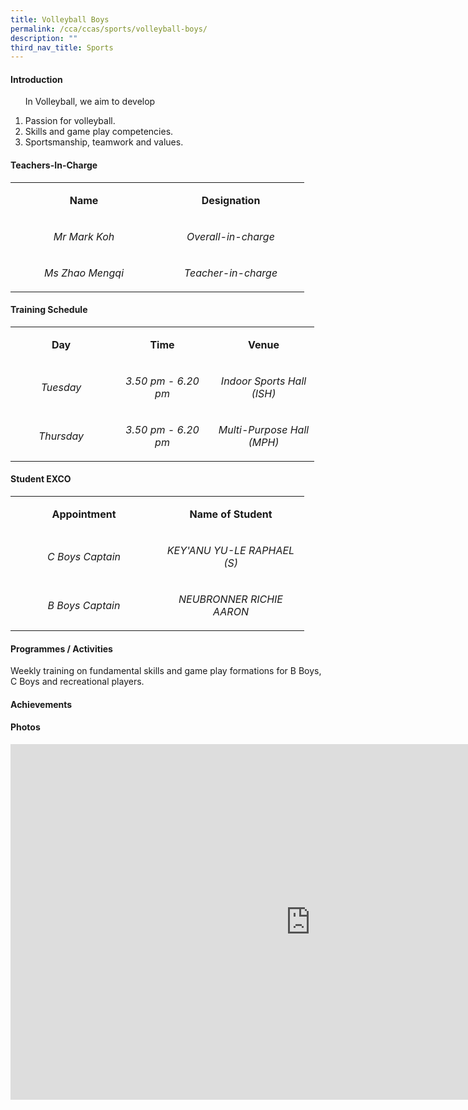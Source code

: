 ```yaml
---
title: Volleyball Boys
permalink: /cca/ccas/sports/volleyball-boys/
description: ""
third_nav_title: Sports
---
```


<h4><strong>Introduction</strong></h4>
<ol>
<p>In Volleyball, we aim to develop</p>
<li>Passion for volleyball.</li>
<li>Skills and game play competencies.</li>
<li>Sportsmanship, teamwork and values.</li>
</ol>
<h4><strong>Teachers-In-Charge</strong></h4>
<table width="439">
<tbody>
<tr>
<td style="text-align: center;" width="219">
<p><strong>Name</strong></p>
</td>
<td style="text-align: center;" width="219">
<p><strong>Designation</strong></p>
</td>
</tr>
<tr>
<td style="text-align: center;" width="219">
<p><em>Mr Mark Koh</em></p>
</td>
<td style="text-align: center;" width="219">
<p><em>Overall-in-charge</em></p>
</td>
</tr>
<tr>
<td style="text-align: center;" width="219">
<p><em>Ms Zhao Mengqi</em></p>
</td>
<td style="text-align: center;" width="219">
<p><em>Teacher-in-charge</em></p>
</td>
</tr>
</tbody>
</table>
<h4><strong>Training Schedule</strong></h4>
<table width="439">
<tbody>
<tr>
<td style="text-align: center;" width="146">
<p><strong>Day</strong></p>
</td>
<td style="text-align: center;" width="146">
<p><strong>Time</strong></p>
</td>
<td style="text-align: center;" width="146">
<p><strong>Venue</strong></p>
</td>
</tr>
<tr>
<td style="text-align: center;" width="146">
<p><em>Tuesday</em></p>
</td>
<td style="text-align: center;" width="146">
<p><em>3.50 pm - 6.20 pm</em></p>
</td>
<td style="text-align: center;" width="146">
<p><em>Indoor Sports Hall (ISH)</em></p>
</td>
</tr>
<tr>
<td style="text-align: center;" width="146">
<p><em>Thursday</em></p>
</td>
<td style="text-align: center;" width="146">
<p><em>3.50 pm - 6.20 pm</em></p>
</td>
<td style="text-align: center;" width="146">
<p><em>Multi-Purpose Hall (MPH)</em></p>
</td>
</tr>
</tbody>
</table>
<h4><strong>Student EXCO</strong></h4>
<table width="439">
<tbody>
<tr>
<td style="text-align: center;" width="219">
<p><strong>Appointment</strong></p>
</td>
<td style="text-align: center;" width="219">
<p><strong>Name of Student</strong></p>
</td>
</tr>
<tr>
<td style="text-align: center;" width="219">
<p><em>C Boys Captain</em></p>
</td>
<td style="text-align: center;" width="219">
<p><em>KEY'ANU YU-LE RAPHAEL (S)</em></p>
</td>
</tr>
<tr>
<td style="text-align: center;" width="219">
<p><em>B Boys Captain</em></p>
</td>
<td style="text-align: center;" width="219">
<p><em>NEUBRONNER RICHIE AARON</em></p>
</td>
</tr>
</tbody>
</table>
<h4><strong>Programmes / Activities</strong></h4>
<p>Weekly training on fundamental skills and game play formations for B Boys, C Boys and recreational players.</p>
<h4><strong>Achievements</strong></h4>
<h4><strong>Photos</strong></h4>
<iframe src="https://docs.google.com/presentation/d/e/2PACX-1vRe-oeh32P-okspAk6FNgbYSQuyj1UwYTbTQY2tdYpdC9At9k5rK2taXDPQL-uzPjB2OK-mP7tJTOeY/embed?start=false&loop=false&delayms=10000" frameborder="0" width="960" height="569" allowfullscreen="true"></iframe>
